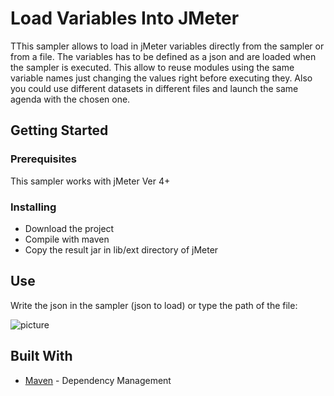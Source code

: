 # Load Variables Into JMeter

TThis sampler allows to load in jMeter variables directly from the sampler or from a file. The variables has to be defined as a json and are loaded when the sampler is executed. This allow to reuse modules using the same variable names just changing the values right before executing they. Also you could use different datasets in different files and launch the same agenda with the chosen one.

## Getting Started


### Prerequisites

This sampler works with jMeter Ver 4+


### Installing

- Download the project
- Compile with maven
- Copy the result jar in lib/ext directory of jMeter


## Use

Write the json in the sampler (json to load) or type the path of the file:

![picture](jMeterLoadVariables/resources/img/abc.png)

## Built With

* [Maven](https://maven.apache.org/) - Dependency Management

